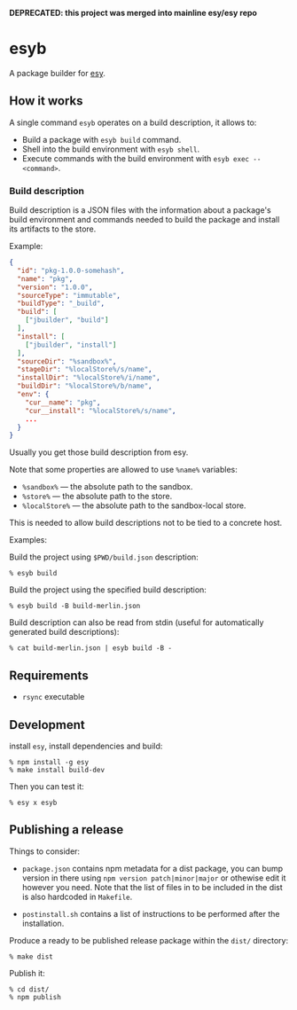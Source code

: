 **DEPRECATED: this project was merged into mainline esy/esy repo**

# esyb

A package builder for [esy][].

## How it works

A single command `esyb` operates on a build description, it allows to:

- Build a package with `esyb build` command.
- Shell into the build environment with `esyb shell`.
- Execute commands with the build environment with `esyb exec -- <command>`.

### Build description

Build description is a JSON files with the information about a package's build
environment and commands needed to build the package and install its artifacts
to the store.

Example:

```json
{
  "id": "pkg-1.0.0-somehash",
  "name": "pkg",
  "version": "1.0.0",
  "sourceType": "immutable",
  "buildType": "_build",
  "build": [
    ["jbuilder", "build"]
  ],
  "install": [
    ["jbuilder", "install"]
  ],
  "sourceDir": "%sandbox%",
  "stageDir": "%localStore%/s/name",
  "installDir": "%localStore%/i/name",
  "buildDir": "%localStore%/b/name",
  "env": {
    "cur__name": "pkg",
    "cur__install": "%localStore%/s/name",
    ...
  }
}
```

Usually you get those build description from esy.

Note that some properties are allowed to use `%name%` variables:

- `%sandbox%` — the absolute path to the sandbox.
- `%store%` — the absolute path to the store.
- `%localStore%` — the absolute path to the sandbox-local store.

This is needed to allow build descriptions not to be tied to a concrete host.

Examples:

Build the project using `$PWD/build.json` description:
```
% esyb build
```

Build the project using the specified build description:
```
% esyb build -B build-merlin.json
```

Build description can also be read from stdin (useful for automatically
generated build descriptions):
```
% cat build-merlin.json | esyb build -B -
```

## Requirements

- `rsync` executable

## Development

install `esy`, install dependencies and build:

```
% npm install -g esy
% make install build-dev
```

Then you can test it:

```
% esy x esyb
```

## Publishing a release

Things to consider:

- `package.json` contains npm metadata for a dist package, you can bump version
  in there using `npm version patch|minor|major` or othewise edit it however you
  need. Note that the list of files in to be included in the dist is also
  hardcoded in `Makefile`.

- `postinstall.sh` contains a list of instructions to be performed after the
  installation.

Produce a ready to be published release package within the `dist/` directory:

```
% make dist
```

Publish it:

```
% cd dist/
% npm publish
```

[esy]: http://esy.sh
